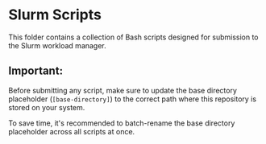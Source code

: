 # Slurm Scripts

This folder contains a collection of Bash scripts designed for submission to the Slurm workload manager.

## Important:

Before submitting any script, make sure to update the base directory placeholder (`[base-directory]`) to the correct path where this repository is stored on your system.

To save time, it's recommended to batch-rename the base directory placeholder across all scripts at once.